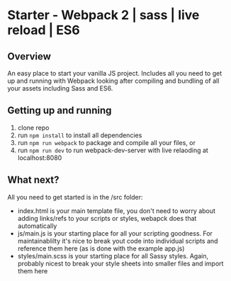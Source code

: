 Starter - Webpack 2 | sass | live reload | ES6
================================================================================

Overview
--------------------------------------------------------------------------------

An easy place to start your vanilla JS project. Includes all you need to get up and running with Webpack looking after compiling and bundling of all your assets including Sass and ES6.

Getting up and running
--------------------------------------------------------------------------------

1. clone repo
2. run `npm install` to install all dependencies
3. run `npm run webpack` to package and compile all your files, or
4. run `npm run dev` to run webpack-dev-server with live relaoding at localhost:8080

What next?
--------------------------------------------------------------------------------

All you need to get started is in the /src folder:
- index.html is your main template file, you don't need to worry about adding links/refs to your scripts or styles, webapck does that automatically
- js/main.js is your starting place for all your scripting goodness. For maintainablilty it's nice to break yout code into individual scripts and reference them here (as is done with the example app.js)
- styles/main.scss is your starting place for all Sassy styles. Again, probably nicest to break your style sheets into smaller files and import them here